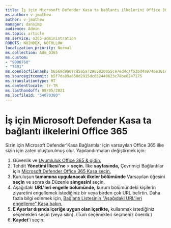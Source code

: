 ```yaml
---
title: İş için Microsoft Defender Kasa ta bağlantı ilkelerini Office 365
ms.author: v-jmathew
author: v-jmathew
manager: dansimp
audience: Admin
ms.topic: article
ms.service: o365-administration
ROBOTS: NOINDEX, NOFOLLOW
localization_priority: Normal
ms.collection: Adm_O365
ms.custom:
- "9000760"
- "7391"
ms.openlocfilehash: b6569d9a07cd5a5a72965020055ce7ed4c7f53bd4a9746e361c805c8410c0cde
ms.sourcegitcommit: b5f7da89a650d2915dc652449623c78be6247175
ms.translationtype: MT
ms.contentlocale: tr-TR
ms.lasthandoff: 08/05/2021
ms.locfileid: "54070380"
---
```

# <a name="set-up-safe-link-policies-in-microsoft-defender-for-office-365"></a>İş için Microsoft Defender Kasa ta bağlantı ilkelerini Office 365

Sizin için Microsoft Defender'Kasa Bağlantılar için varsayılan Office 365 ilke sizin için zaten oluşturulmuş olur. Yapılandırmaları değiştirmek için:

1. Güvenlik ve [Uyumluluk Office 365 & gidin.](https://go.microsoft.com/fwlink/p/?linkid=2077143)
2. Tehdit **Yönetimi İlkesi'ne**  >  **seçin.** İlke **sayfasında,** Çevrimiçi Bağlantılar için [Microsoft Defender Office 365 Kasa seçin.](https://go.microsoft.com/fwlink/?linkid=2101058)
3. Kuruluşun **tamamına uygulanacak ilkeler bölümünde** Varsayılan öğesini **seçin** ve sonra da Düzenle **simgesini** seçin.
4. Aşağıdaki **URL'leri engelle bölümünde,** kurum bölümündeki kişilerin ziyaretini engellemek istediğiniz bir veya birden çok URL belirtin. Daha fazla bilgi edinmek için, [Bağlantı Listesinin "Aşağıdaki URL'leri engelleme" Kasa bakın.](https://go.microsoft.com/fwlink/?linkid=2092123)
5. **E Ayarlar dışında içeriğe uygun olan içerikte,** kullanmak istediğiniz seçenekleri seçin (veya silin). (Tüm seçenekleri seçmeniz önerilir.)
6. **Kaydet**'i seçin.
